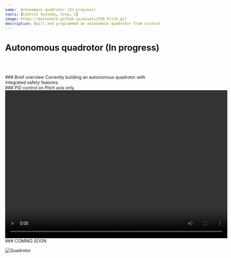 ```yaml
---
name:  Autonomous quadrotor (In progress)
tools: [Control Systems, Vive, C]
image: https://marnonel6.github.io/assets/PID_Pitch.gif
description: Built and programmed an autonomous quadrotor from scratch
---
```


# Autonomous quadrotor (In progress) <br><br>

<br>
### Brief overview
Currently building an autonomous quadrotor with integrated safety features.

<br>
### PID control on Pitch axis only.

<video width="720" height="480" controls="controls">
  <source src="https://user-images.githubusercontent.com/60977336/215510656-85eb5d5b-1d28-48ba-ae81-e0ee2bc07add.mp4" type="video/mp4">
</video>

<br>
### COMING SOON

![Quadrotor](https://user-images.githubusercontent.com/60977336/215513644-aaad623f-fee6-4c84-bfbb-fcafb1e4eb04.jpeg)
